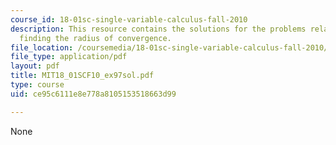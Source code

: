 ```yaml
---
course_id: 18-01sc-single-variable-calculus-fall-2010
description: This resource contains the solutions for the problems related to the
  finding the radius of convergence.
file_location: /coursemedia/18-01sc-single-variable-calculus-fall-2010/ce95c6111e8e778a8105153518663d99_MIT18_01SCF10_ex97sol.pdf
file_type: application/pdf
layout: pdf
title: MIT18_01SCF10_ex97sol.pdf
type: course
uid: ce95c6111e8e778a8105153518663d99

---
```

None